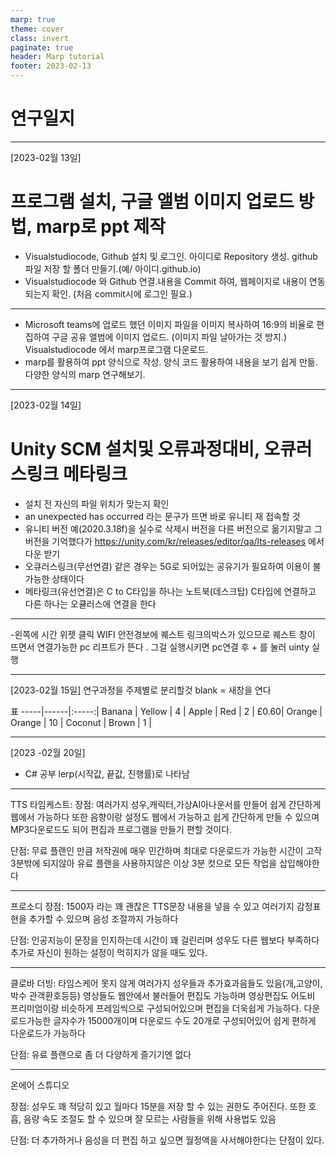 ```yaml
---
marp: true
theme: cover
class: invert
paginate: true
header: Marp tutorial
footer: 2023-02-13
---
```


# 연구일지



---

[2023-02월 13일]
# 프로그램 설치, 구글 앨범 이미지 업로드 방법, marp로 ppt 제작

- Visualstudiocode, Github 설치 및 로그인.
아이디로 Repository 생성.
github 파일 저장 할 폴더 만들기.(예/ 아이디.github.io)
- Visualstudiocode 와 Github 연결.내용을 Commit 하여, 웹페이지로 내용이 연동되는지 확인. (처음 commit시에 로그인 필요.)


---
- Microsoft teams에 업로드 했던 이미지 파일을 이미지 복사하여 
16:9의 비율로 편집하여 구글 공유 앨범에 이미지 업로드. (이미지 파일 날아가는 것 방지.)
Visualstudiocode 에서 marp프로그램 다운로드.
- marp를 활용하여 ppt 양식으로 작성.
양식 코드 활용하여 내용을 보기 쉽게 만듦.
다양한 양식의 marp 연구해보기. 



---
 [2023-02월 14일]
 # Unity SCM 설치및 오류과정대비, 오큐러스링크 메타링크
 - 설치 전 자신의 파일 위치가 맞는지 확인
 - an unexpected has occurred 라는 문구가 뜨면 바로 유니티 재 접속할 것 
 - 유니티 버전 예(2020.3.18f)을 실수로 삭제시 버전을 다른 버전으로 옮기지말고 그 버전을 기억했다가 https://unity.com/kr/releases/editor/qa/lts-releases 에서 다운 받기
- 오큐러스링크(무선연결) 같은 경우는 5G로 되어있는 공유기가 필요하여 이용이 불가능한 
상태이다
- 메타링크(유선연결)은 C to C타입을 하나는 노트북(데스크탑) C타입에 연결하고 다른 하나는 오큘러스에 연결을 한다 
---


 -왼쪽에 시간 위젯 클릭 
 WIFI 안전경보에 퀘스트 링크의박스가 있으므로 퀘스트 창이 뜨면서 연결가능한 pc 리프트가 뜬다 . 그걸 실행시키면 pc연결 후 + 를 눌러 uinty 실행

 

---
 [2023-02월 15일]
  연구과정을 주제별로 분리할것 
  blank = 새창을 연다


  표
  -----|------|:-----:|
Banana | Yellow | 4 | 
Apple | Red | 2 | £0.60| 
Orange | Orange | 10 | 
Coconut | Brown | 1  | 
 
---

 [2023 -02월 20일]
 - C# 공부
 lerp(시작값, 끝값, 진행률)로 나타남

---

 TTS 
 타임케스트: 장점: 여러가지 성우,캐릭터,가상AI아나운서를 만들어 쉽게 간단하게 웹에서 가능하다 또한 음향이랑 설정도 웹에서 가능하고 쉽게 간단하게 만들 수 있으며 MP3다운로드도 되어 편집과 프로그램을 만들기 편할 것이다.

 단점: 무료 플랜인 만큼 저작권에 매우 민간하며 최대로 다운로드가 가능한 시간이 고작 3분밖에 되지않아 유료 플랜을 사용하지않은 이상 3분 컷으로 모든 작업을 삽입해야한다
 

---
 프로소디
 장점: 1500자 라는 꽤 괜찮은 TTS문장 내용을 넣을 수 있고 여러가지 감정표현을 추가할 수 있으며 음성 조절까지 가능하다 

 단점: 인공지능이 문장을 인지하는데 시간이 꽤 걸린리며 성우도 다른 웹보다 부족하다 추가로 자신이 원하는 설정이 먹히지가 않을 때도 있다.

---

클로바 더빙: 타임스케어 못지 않게 여러가지 성우들과 추가효과음들도 있음(개,고양이,박수 관객환호등등) 영상들도 웹안에서 불러들어 편집도 가능하며 영상편집도 어도비 프리미엄이랑 비슷하게 프레임씩으로 구성되어있으며 편집을 더욱쉽게 가능하다. 다운로드가능한 글자수가 15000개이며  다운로드 수도 20개로 구성되어있어 쉽게 편하게 다운로드가 가능하다 

단점: 유료 플랜으로 좀 더 다양하게 즐기기엔 없다

---

온에어 스튜디오 

장점: 성우도 꽤 적당히 있고 월마다 15분을 저장 할 수 있는 권한도 주어진다. 또한 호흡, 음량 속도 조절도 할 수 있으며 잘 모르는 사람들을 위해 사용법도 있음

단점: 더 추가하거나 음성을 더 편집 하고 싶으면 월정액을 사서해야한다는 단점이 있다.